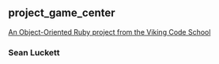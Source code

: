 ## project_game_center

[An Object-Oriented Ruby project from the Viking Code School](http://www.vikingcodeschool.com)

### Sean Luckett

